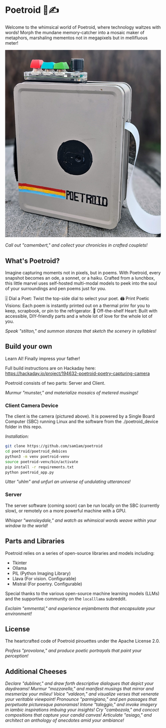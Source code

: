# Poetroid 📸✍️

Welcome to the whimsical world of Poetroid, where technology waltzes with words! Morph the mundane memory-catcher into a mosaic maker of metaphors, marshaling mementos not in megapixels but in mellifluous meter! 

![Poetroid Device](./poetroid_device/poetroid_device.png)  

_Call out "camembert," and collect your chronicles in crafted couplets!_

## What's Poetroid?

Imagine capturing moments not in pixels, but in poems. With Poetroid, every snapshot becomes an ode, a sonnet, or a haiku. Crafted from a lunchbox, this little marvel uses self-hosted multi-modal models to peek into the soul of your surroundings and pen poems just for you.

🎚 Dial a Poet: Twist the top-side dial to select your poet.
🖨 Print Poetic Visions: Each poem is instantly printed out on a thermal prinr for you to keep, scrapbook, or pin to the refrigerator.
🔧 Off-the-shelf Heart: Built with accessible, DIY-friendly parts and a whole lot of love for the whole lot of you.

_Speak "stilton," and summon stanzas that sketch the scenery in syllables!_

## Build your own

Learn AI! Finally impress your father! 

Full build instructions are on Hackaday here: https://hackaday.io/project/194632-poetroid-poetry-capturing-camera

Poetroid consists of two parts: Server and Client. 

_Murmur "munster," and materialize mosaics of metered musings!_

### Client Camera Device

The client is the camera (pictured above). It is powered by a Single Board Computer (SBC) running Linux and the software from the ./poetroid_device folder in this repo. 

*Installation:*

```bash
git clone https://github.com/sam1am/poetroid
cd poetroid/poetroid_debices
python3 -m venv poetroid-venv
source poetroid-venv/bin/activate
pip install -r requirements.txt
python poetroid_app.py
```

_Utter "uhlm" and unfurl an universe of undulating utterances!_

### Server 

The server software (coming soon) can be run locally on the SBC (currently slow), or remotely on a more powerful machine with a GPU. 

_Whisper "wensleydale," and watch as whimsical words weave within your window to the world!_

## Parts and Libraries

Poetroid relies on a series of open-source libraries and models including:

- Tkinter
- Ollama
- PIL (Python Imaging Library)
- Llava (For vision. Configurable)
- Mistral (For poertry. Configurable)

Special thanks to the various open-source machine learning models (LLMs) and the supportive community on the `localllama` subreddit.

_Exclaim "emmental," and experience enjambments that encapsulate your environment!_

## License
The heartcrafted code of Poetroid pirouettes under the Apache License 2.0.

_Profess "provolone," and produce poetic portrayals that paint your perception!_

## Additional Cheeses

_Declare "dubliner," and draw forth descriptive dialogues that depict your daydreams!_
_Murmur "mozzarella," and manifest musings that mirror and mesmerize your milieu!_
_Voice "valdeon," and visualize verses that venerate your veritable viewpoint!_
_Pronounce "parmigiano," and pen passages that perpetuate picturesque panoramas!_
_Intone "taleggio," and invoke imagery in iambic inspirations imbuing your insights!_
_Cry "cambozola," and concoct compositions that capture your candid canvas!_
_Articulate "asiago," and architect an anthology of anecdotes amid your ambiance!_